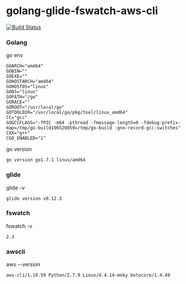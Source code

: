 # golang-glide-fswatch-aws-cli
[![Build Status](https://travis-ci.org/rest4hub/golang-glide-fswatch-awscli.svg?branch=master)](https://travis-ci.org/rest4hub/golang-glide-fswatch-awscli)
### Golang
go env
```
GOARCH="amd64"
GOBIN=""
GOEXE=""
GOHOSTARCH="amd64"
GOHOSTOS="linux"
GOOS="linux"
GOPATH="/go"
GORACE=""
GOROOT="/usr/local/go"
GOTOOLDIR="/usr/local/go/pkg/tool/linux_amd64"
CC="gcc"
GOGCCFLAGS="-fPIC -m64 -pthread -fmessage-length=0 -fdebug-prefix-map=/tmp/go-build196520859=/tmp/go-build -gno-record-gcc-switches"
CXX="g++"
CGO_ENABLED="1"
```
go version
```
go version go1.7.1 linux/amd64
```
### glide
glide -v
```
glide version v0.12.3

```
### fswatch
fswatch -v
```
2.3

```
### awscli
aws --version
```
aws-cli/1.10.59 Python/2.7.9 Linux/4.4.14-moby botocore/1.4.49
```

